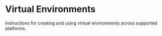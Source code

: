 # Virtual Environments

Instructions for creating and using virtual environments across supported platforms.



